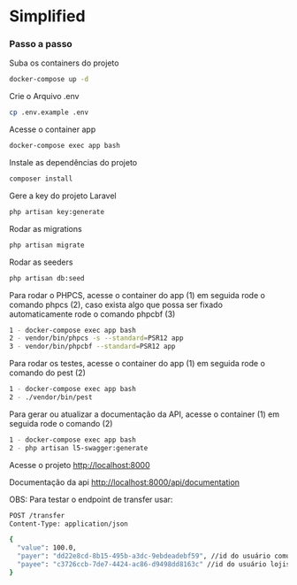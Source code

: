 # Simplified

### Passo a passo

Suba os containers do projeto

```sh
docker-compose up -d
```

Crie o Arquivo .env

```sh
cp .env.example .env
```

Acesse o container app

```sh
docker-compose exec app bash
```

Instale as dependências do projeto

```sh
composer install
```

Gere a key do projeto Laravel

```sh
php artisan key:generate
```

Rodar as migrations

```sh
php artisan migrate
```

Rodar as seeders

```sh
php artisan db:seed
```

Para rodar o PHPCS, acesse o container do app (1) em seguida rode o comando phpcs (2), caso exista algo que possa ser fixado automaticamente rode o comando phpcbf (3)

```sh
1 - docker-compose exec app bash
2 - vendor/bin/phpcs -s --standard=PSR12 app
3 - vendor/bin/phpcbf --standard=PSR12 app
```

Para rodar os testes, acesse o container do app (1) em seguida rode o comando do pest (2)

```sh
1 - docker-compose exec app bash
2 - ./vendor/bin/pest
```

Para gerar ou atualizar a documentação da API, acesse o container (1) em seguida rode o comando (2)

```sh
1 - docker-compose exec app bash
2 - php artisan l5-swagger:generate
```

Acesse o projeto
[http://localhost:8000](http://localhost:8000)

Documentação da api
[http://localhost:8000/api/documentation](http://localhost:8000/api/documentation)

OBS: Para testar o endpoint de transfer usar:

```sh
POST /transfer
Content-Type: application/json

{
  "value": 100.0,
  "payer": "dd22e8cd-8b15-495b-a3dc-9ebdeadebf59", //id do usuário comum criado na seeder
  "payee": "c3726ccb-7de7-4424-ac86-d9498dd8163c" //id do usuário lojista criado na seeder
}
```
